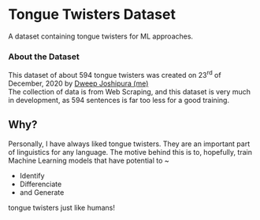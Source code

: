 # Tongue Twisters Dataset
A dataset containing tongue twisters for ML approaches.
### About the Dataset
This dataset of about 594 tongue twisters was created on 23<sup>rd</sup> of December, 2020 by [Dweep Joshipura (me)](https://github.com/djthegr8)            
The collection of data is from Web Scraping, and this dataset is very much in development, as 594 sentences is far too less for a good training.
## Why?
Personally, I have always liked tongue twisters. They are an important part of linguistics for any language. The motive behind this is to, hopefully, train Machine Learning models that have potential to ~
* Identify
* Differenciate
* and Generate                      

tongue twisters just like humans!
